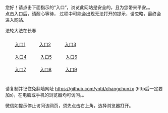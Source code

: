 您好！请点击下面指示的“入口”，浏览此网站是安全的，且为您带来平安。。 <br/>
点击入口后，请耐心等待， 过程中可能会出现无法打开的提示，请忽略，最终会进入网站. </br>

法轮大法在长春<br/>
<div style="padding:10px"><a style="margin:20px" target="_blank" href="https://d2ruho4tbvivfu.cloudfront.net/2Qpsp?ulomedl" id="ccLink1" rel="nofollow">入口1</a> <a target="_blank" style="margin:20px" href="https://d2zto7y2x123g7.cloudfront.net/2Qpsp?wdwbcxqa" id="ccLink2" rel="nofollow">入口2</a> <a style="margin:20px" target="_blank" href="https://d3v7bm75ph64kf.cloudfront.net/2Qpsp?bppzjwb" id="ccLink3" rel="nofollow">入口3</a></div>

<div style="padding:10px" ><a style="margin:20px" target="_blank" href="https://d2ruho4tbvivfu.cloudfront.net/2Qpsp?ulomedl" id="ccLink4" rel="nofollow">入口4</a> <a style="margin:20px" href="https://d2zto7y2x123g7.cloudfront.net/2Qpsp?wdwbcxqa" target="_blank" id="ccLink5" rel="nofollow">入口5</a> <a style="margin:20px" href="https://d3v7bm75ph64kf.cloudfront.net/2Qpsp?bppzjwb" target="_blank" id="ccLink6" rel="nofollow">入口6</a></div>

<div style="padding:10px"><a style="margin:20px" target="_blank" href="https://d2ruho4tbvivfu.cloudfront.net/2Qpsp?ulomedl" id="ccLink7" rel="nofollow">入口7</a> <a style="margin:20px" href="https://d2zto7y2x123g7.cloudfront.net/2Qpsp?wdwbcxqa" target="_blank" id="ccLink8" rel="nofollow">入口8</a> <a style="margin:20px" target="_blank" href="https://d3v7bm75ph64kf.cloudfront.net/2Qpsp?bppzjwb" id="ccLink9" rel="nofollow">入口9</a></div>

<br/>



请复制并记住免翻墙网址 https://github.com/yntd/changchunzx (http后一定要加s)，在电脑或手机的浏览器均可访问。。<br/>

微信如提示停止访问该网页，须先点击右上角，选择浏览器打开。
